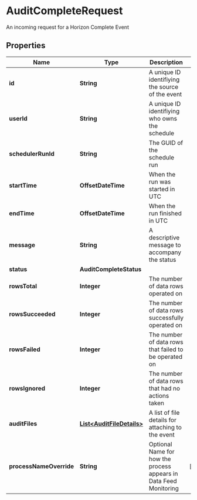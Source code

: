 

# AuditCompleteRequest

An incoming request for a Horizon Complete Event

## Properties

| Name | Type | Description | Notes |
|------------ | ------------- | ------------- | -------------|
|**id** | **String** | A unique ID identifiying the source of the event |  |
|**userId** | **String** | A unique ID identifiying who owns the schedule |  |
|**schedulerRunId** | **String** | The GUID of the schedule run |  |
|**startTime** | **OffsetDateTime** | When the run was started in UTC |  |
|**endTime** | **OffsetDateTime** | When the run finished in UTC |  |
|**message** | **String** | A descriptive message to accompany the status |  |
|**status** | **AuditCompleteStatus** |  |  |
|**rowsTotal** | **Integer** | The number of data rows operated on |  |
|**rowsSucceeded** | **Integer** | The number of data rows successfully operated on |  |
|**rowsFailed** | **Integer** | The number of data rows that failed to be operated on |  |
|**rowsIgnored** | **Integer** | The number of data rows that had no actions taken |  |
|**auditFiles** | [**List&lt;AuditFileDetails&gt;**](AuditFileDetails.md) | A list of file details for attaching to the event |  |
|**processNameOverride** | **String** | Optional Name for how the process appears in Data Feed Monitoring |  [optional] |



